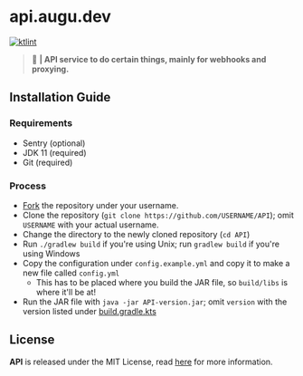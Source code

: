 # api.augu.dev
[![ktlint](https://img.shields.io/badge/code%20style-%E2%9D%A4-FF4081.svg)](https://ktlint.github.io/)

> :black_heart: **| API service to do certain things, mainly for webhooks and proxying.**

## Installation Guide
### Requirements
- Sentry (optional)
- JDK 11 (required)
- Git (required)

### Process
- [Fork](https://github.com/auguwu/API/fork) the repository under your username.
- Clone the repository (``git clone https://github.com/USERNAME/API``); omit `USERNAME` with your actual username.
- Change the directory to the newly cloned repository (``cd API``)
- Run `./gradlew build` if you're using Unix; run `gradlew build` if you're using Windows
- Copy the configuration under `config.example.yml` and copy it to make a new file called `config.yml`
  - This has to be placed where you build the JAR file, so `build/libs` is where it'll be at!
- Run the JAR file with `java -jar API-version.jar`; omit `version` with the version listed under [build.gradle.kts](/build.gradle.kts)

## License
**API** is released under the MIT License, read [here](/LICENSE) for more information.

